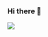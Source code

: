 ### Hi there 👋
<img src="https://capsule-render.vercel.app/api?type=rounded&color=blue&height=50&section=header&text=:hatching_chick:백엔드%20개발자%20양선&fontSize=10" />

<!--
**sunjuYang/sunjuYang** is a ✨ _special_ ✨ repository because its `README.md` (this file) appears on your GitHub profile.

Here are some ideas to get you started:

- 🔭 I’m currently working on ...
- 🌱 I’m currently learning ...
- 👯 I’m looking to collaborate on ...
- 🤔 I’m looking for help with ...
- 💬 Ask me about ...
- 📫 How to reach me: ...
- 😄 Pronouns: ...
- ⚡ Fun fact: ...
-->
